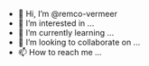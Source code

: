 - 👋 Hi, I’m @remco-vermeer
- 👀 I’m interested in ...
- 🌱 I’m currently learning ...
- 💞️ I’m looking to collaborate on ...
- 📫 How to reach me ...

<!---
remco-vermeer/remco-vermeer is a ✨ special ✨ repository because its `README.md` (this file) appears on your GitHub profile.
You can click the Preview link to take a look at your changes.
--->
